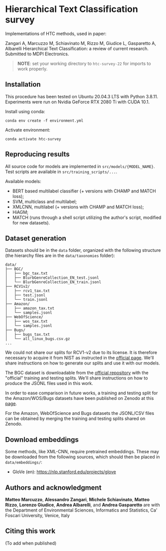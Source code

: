 # Hierarchical Text Classification survey
Implementations of HTC methods, used in paper:

Zangari A, Marcuzzo M, Schiavinato M, Rizzo M, Giudice L, Gasparetto A, Albarelli
Hierarchical Text Classification: a review of current research. Submitted to MDPI Electronics.

> **NOTE**: set your working directory to `htc-survey-22` for imports to work properly.

## Installation

This procedure has been tested on Ubuntu 20.04.3 LTS with Python 3.8.11. Experiments were run on Nvidia GeForce RTX 2080
Ti with CUDA 10.1.

Install using conda:

```
conda env create -f environment.yml
```

Activate environment:

```
conda activate htc-survey
```

## Reproducing results

All source code for models are implemented in `src/models/{MODEL_NAME}`.
Test scripts are available in `src/training_scripts/...`.

Available models:
- BERT based multilabel classifier (+ versions with CHAMP and MATCH loss);
- SVM, multiclass and multilabel;
- XMLCNN, multilabel (+ versions with CHAMP and MATCH loss);
- HiAGM;
- MATCH (runs through a shell script utilizing the author's script, modified for new datasets).

## Dataset generation

Datasets should be in the `data` folder, organized with the following structure (the hierarchy files are in the `data/taxonomies` folder):
```
data/
├── BGC/            
│   ├── bgc_tax.txt
│   ├── BlurbGenreCollection_EN_test.jsonl
│   └── BlurbGenreCollection_EN_train.jsonl
├── RCV1v2/            
│   ├── rcv1_tax.txt
│   ├── test.jsonl
│   └── train.jsonl  
├── Amazon/          
│   ├── amazon_tax.txt
│   └── samples.jsonl
├── WebOfScience/            
│   ├── wos_tax.txt
│   └── samples.jsonl
├── Bugs/            
│   ├── bugs_tax.txt
│   └── all_linux_bugs.csv.gz
...                
```

We could not share our splits for RCV1-v2 due to its license. It is therefore necessary to acquire it from NIST as instructed in the [official page](https://trec.nist.gov/data/reuters/reuters.html).
We'll share instructions on how to generate our splits and use it with our models.

The BGC dataset is downloadable from the [official repository](https://www.inf.uni-hamburg.de/en/inst/ab/lt/resources/data/blurb-genre-collection.html) with the "official" training and testing splits.
We'll share instructions on how to produce the JSONL files used in this work.

In order to ease comparison in future works, a training and testing split for the Amazon/WOS/Bugs datasets have been published on Zenodo at this [page](https://doi.org/10.5281/zenodo.7319518).

For the Amazon, WebOfScience and Bugs datasets the JSONL/CSV files can be obtained by merging the training and testing splits shared on Zenodo.

## Download embeddings

Some methods, like XML-CNN, require pretrained embeddings. These may be downloaded
from the following sources, which should then be placed in `data/embeddings/`:

- GloVe (en): https://nlp.stanford.edu/projects/glove


## Authors and acknowledgment



**Matteo Marcuzzo**, **Alessandro Zangari**, **Michele Schiavinato**,
**Matteo Rizzo**, **Lorenzo Giudice**, **Andrea Albarelli**, and **Andrea Gasparetto** 
are with the Department of Environmental Sciences, Informatics and Statistics, Ca' Foscari University, Venice, Italy

## Citing this work
 (To add when published)